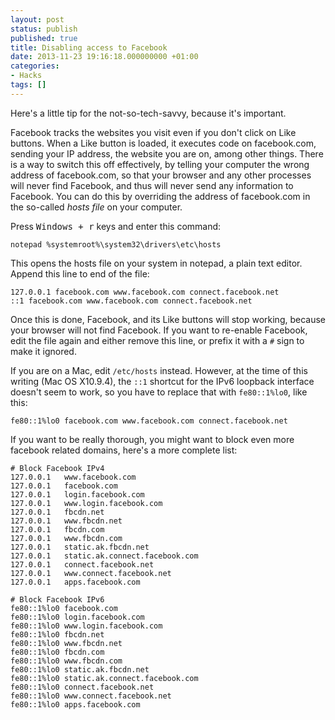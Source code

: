 ```yaml
---
layout: post
status: publish
published: true
title: Disabling access to Facebook
date: 2013-11-23 19:16:18.000000000 +01:00
categories:
- Hacks
tags: []
---
```

Here's a little tip for the not-so-tech-savvy, because it's important.

Facebook tracks the websites you visit even if you don't click on Like buttons. When a Like button is loaded, it executes code on facebook.com, sending your IP address, the website you are on, among other things. There is a way to switch this off effectively, by telling your computer the wrong address of facebook.com, so that your browser and any other processes will never find Facebook, and thus will never send any information to Facebook. You can do this by overriding the address of facebook.com in the so-called *hosts file* on your computer.

Press <kbd>Windows + r</kbd> keys and enter this command:

```
notepad %systemroot%\system32\drivers\etc\hosts
```

This opens the hosts file on your system in notepad, a plain text editor. Append this line to end of the file:

    127.0.0.1 facebook.com www.facebook.com connect.facebook.net
    ::1 facebook.com www.facebook.com connect.facebook.net

Once this is done, Facebook, and its Like buttons will stop working, because your browser will not find Facebook. If you want to re-enable Facebook, edit the file again and either remove this line, or prefix it with a `#` sign to make it ignored.

If you are on a Mac, edit `/etc/hosts` instead.
However, at the time of this writing (Mac OS X10.9.4),
the `::1` shortcut for the IPv6 loopback interface doesn't seem to work,
so you have to replace that with `fe80::1%lo0`, like this:

    fe80::1%lo0 facebook.com www.facebook.com connect.facebook.net

If you want to be really thorough,
you might want to block even more facebook related domains,
here's a more complete list:

```
# Block Facebook IPv4
127.0.0.1   www.facebook.com
127.0.0.1   facebook.com
127.0.0.1   login.facebook.com
127.0.0.1   www.login.facebook.com
127.0.0.1   fbcdn.net
127.0.0.1   www.fbcdn.net
127.0.0.1   fbcdn.com
127.0.0.1   www.fbcdn.com
127.0.0.1   static.ak.fbcdn.net
127.0.0.1   static.ak.connect.facebook.com
127.0.0.1   connect.facebook.net
127.0.0.1   www.connect.facebook.net
127.0.0.1   apps.facebook.com

# Block Facebook IPv6
fe80::1%lo0 facebook.com
fe80::1%lo0 login.facebook.com
fe80::1%lo0 www.login.facebook.com
fe80::1%lo0 fbcdn.net
fe80::1%lo0 www.fbcdn.net
fe80::1%lo0 fbcdn.com
fe80::1%lo0 www.fbcdn.com
fe80::1%lo0 static.ak.fbcdn.net
fe80::1%lo0 static.ak.connect.facebook.com
fe80::1%lo0 connect.facebook.net
fe80::1%lo0 www.connect.facebook.net
fe80::1%lo0 apps.facebook.com
```
